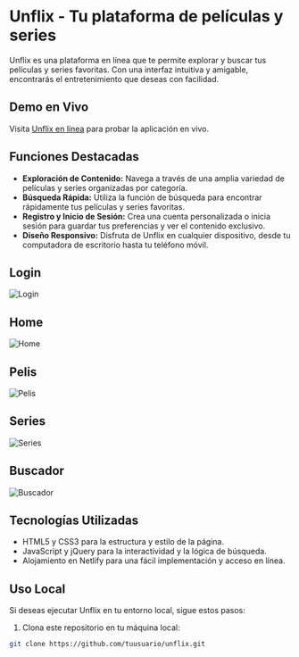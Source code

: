 # Unflix - Tu plataforma de películas y series

Unflix es una plataforma en línea que te permite explorar y buscar tus películas y series favoritas. Con una interfaz intuitiva y amigable, encontrarás el entretenimiento que deseas con facilidad.

## Demo en Vivo

Visita [Unflix en línea](https://unflixapp.netlify.app/) para probar la aplicación en vivo.

## Funciones Destacadas

- **Exploración de Contenido:** Navega a través de una amplia variedad de películas y series organizadas por categoría.
- **Búsqueda Rápida:** Utiliza la función de búsqueda para encontrar rápidamente tus películas y series favoritas.
- **Registro y Inicio de Sesión:** Crea una cuenta personalizada o inicia sesión para guardar tus preferencias y ver el contenido exclusivo.
- **Diseño Responsivo:** Disfruta de Unflix en cualquier dispositivo, desde tu computadora de escritorio hasta tu teléfono móvil.

## Login

![Login](https://i.imgur.com/yL1NPzw.png)

## Home
![Home](https://i.imgur.com/YO3LLgP.png)

## Pelis
![Pelis](https://i.imgur.com/uhAtNBV.png)

## Series
![Series](https://i.imgur.com/S2b3pMt.png)

## Buscador
![Buscador](https://i.imgur.com/O2d7iFR.png)


## Tecnologías Utilizadas

- HTML5 y CSS3 para la estructura y estilo de la página.
- JavaScript y jQuery para la interactividad y la lógica de búsqueda.
- Alojamiento en Netlify para una fácil implementación y acceso en línea.

## Uso Local

Si deseas ejecutar Unflix en tu entorno local, sigue estos pasos:

1. Clona este repositorio en tu máquina local:

```bash
git clone https://github.com/tuusuario/unflix.git
